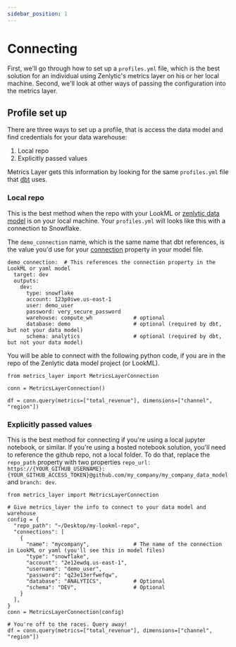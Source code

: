 ```yaml
---
sidebar_position: 1
---
```


# Connecting

First, we'll go through how to set up a `profiles.yml` file, which is the best solution for an individual using Zenlytic's metrics layer on his or her local machine. Second, we'll look at other ways of passing the configuration into the metrics layer.

## Profile set up

There are three ways to set up a profile, that is access the data model and find credentials for your data warehouse:

1. Local repo
2. Explicitly passed values

Metrics Layer gets this information by looking for the same `profiles.yml` file that [dbt](https://www.getdbt.com) uses.

### Local repo

This is the best method when the repo with your LookML or [zenlytic data model](../../4_data_modeling/1_data_modeling.md) is on your local machine. Your `profiles.yml` will looks like this with a connection to Snowflake.

The `demo_connection` name, which is the same name that dbt references, is the value you'd use for your [connection](../../4_data_modeling/2_model.md#properties) property in your model file.

```
demo_connection:  # This references the connection property in the LookML or yaml model
  target: dev
  outputs:
    dev:
      type: snowflake
      account: 123p0iwe.us-east-1
      user: demo_user
      password: very_secure_password
      warehouse: compute_wh             # optional
      database: demo                    # optional (required by dbt, but not your data model)
      schema: analytics                 # optional (required by dbt, but not your data model)

```

You will be able to connect with the following python code, if you are in the repo of the Zenlytic data model project (or LookML).

```
from metrics_layer import MetricsLayerConnection

conn = MetricsLayerConnection()

df = conn.query(metrics=["total_revenue"], dimensions=["channel", "region"])
```


### Explicitly passed values

This is the best method for connecting if you're using a local jupyter notebook, or similar. If you're using a hosted notebook solution, you'll need to reference the github repo, not a local folder. To do that, replace the `repo_path` property with two properties `repo_url: https://{YOUR_GITHUB_USERNAME}:{YOUR_GITHUB_ACCESS_TOKEN}@github.com/my_company/my_company_data_model` and `branch: dev`.

```
from metrics_layer import MetricsLayerConnection

# Give metrics_layer the info to connect to your data model and warehouse
config = {
  "repo_path": "~/Desktop/my-lookml-repo",
  "connections": [
    {
      "name": "mycompany",              # The name of the connection in LookML or yaml (you'll see this in model files)
      "type": "snowflake",
      "account": "2e12ewdq.us-east-1",
      "username": "demo_user",
      "password": "q23e13erfwefqw",
      "database": "ANALYTICS",          # Optional
      "schema": "DEV",                  # Optional
    }
  ],
}
conn = MetricsLayerConnection(config)

# You're off to the races. Query away!
df = conn.query(metrics=["total_revenue"], dimensions=["channel", "region"])
```

